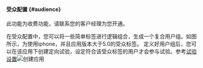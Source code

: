 ####  受众配置 {#audience}

此功能为收费功能，请联系您的客户经理为您开通。

在受众配置中，您可以将一些简单标签进行逻辑组合，生成一个复合用户组。如图所示，为使用iphone，并且应用版本大于5.0的受众标签。 定义好用户组后，您可以在该应用下创建定向试验，设定符合该受众标签的用户才会参与试验。参考[试验设置](http://doc.appadhoc.com/expFlow/)![](http://doc.appadhoc.com/_images/audience/setting.png "创建应用")

